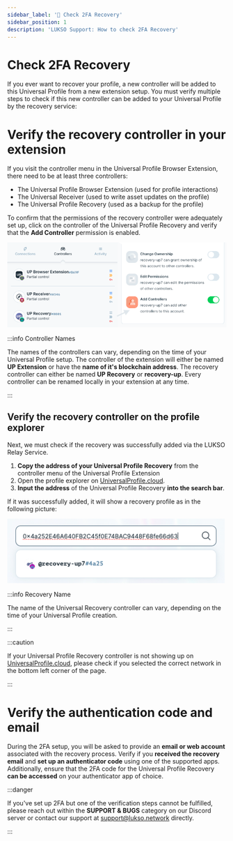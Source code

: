 ```yaml
---
sidebar_label: '🛟 Check 2FA Recovery'
sidebar_position: 1
description: 'LUKSO Support: How to check 2FA Recovery'
---
```


# Check 2FA Recovery

If you ever want to recover your profile, a new controller will be added to this Universal Profile from a new extension setup. You must verify multiple steps to check if this new controller can be added to your Universal Profile by the recovery service:

# Verify the recovery controller in your extension

If you visit the controller menu in the Universal Profile Browser Extension, there need to be at least three controllers:

- The Universal Profile Browser Extension (used for profile interactions)
- The Universal Receiver (used to write asset updates on the profile)
- The Universal Profile Recovery (used as a backup for the profile)

To confirm that the permissions of the recovery controller were adequately set up, click on the controller of the Universal Profile Recovery and verify that the **Add Controller** permission is enabled.

<div style={{textAlign: 'center'}}>

<img
    src="/img/extension/2fa-controller.png"
    alt="2FA Controller"
    width="800"
/>

</div>

:::info Controller Names

The names of the controllers can vary, depending on the time of your Universal Profile setup. The controller of the extension will either be named **UP Extension** or have the **name of it's blockchain address**. The recovery controller can either be named **UP Recovery** or **recovery-up<number>**. Every controller can be renamed locally in your extension at any time.

:::

## Verify the recovery controller on the profile explorer

Next, we must check if the recovery was successfully added via the LUKSO Relay Service.

1. **Copy the address of your Universal Profile Recovery** from the controller menu of the Universal Profile Extension
2. Open the profile explorer on [UniversalProfile.cloud](https://universalprofile.cloud/?network=mainnet).
3. **Input the address** of the Universal Profile Recovery **into the search bar**.

If it was successfully added, it will show a recovery profile as in the following picture:

<img
    src="/img/extension/recovery-search.png"
    alt="Recovery Search"
    width="500"
/>

:::info Recovery Name

The name of the Universal Recovery controller can vary, depending on the time of your Universal Profile creation.

:::

:::caution

If your Universal Profile Recovery controller is not showing up on [UniversalProfile.cloud](https://universalprofile.cloud/?network=mainnet), please check if you selected the correct network in the bottom left corner of the page.

:::

# Verify the authentication code and email

During the 2FA setup, you will be asked to provide an **email or web account** associated with the recovery process. Verify if you **received the recovery email** and **set up an authenticator code** using one of the supported apps. Additionally, ensure that the 2FA code for the Universal Profile Recovery **can be accessed** on your authenticator app of choice.

:::danger

If you've set up 2FA but one of the verification steps cannot be fulfilled, please reach out within the **SUPPORT & BUGS** category on our Discord server or contact our support at [support@lukso.network](mailto:support@lukso.network) directly.

:::
